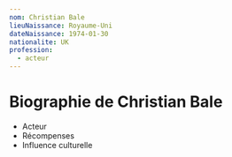 ```yaml
---
nom: Christian Bale
lieuNaissance: Royaume-Uni
dateNaissance: 1974-01-30
nationalite: UK
profession:
  - acteur
---
```


# Biographie de Christian Bale

- Acteur
- Récompenses
- Influence culturelle
